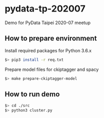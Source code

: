 # pydata-tp-202007
Demo for PyData Taipei 2020-07 meetup 

## How to prepare environment
Install required packages for Python 3.6.x
```bash
$> pip3 install -r req.txt
```

Prepare model files for ckiptagger and spacy
```bash
$> make prepare-ckiptagger-model
```

## How to run demo 
```bash
$> cd ./src
$> python3 cluster.py
```
